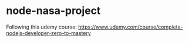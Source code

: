 # node-nasa-project
Following this udemy course: https://www.udemy.com/course/complete-nodejs-developer-zero-to-mastery
